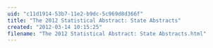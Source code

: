 ```yaml
---
uid: "c11d1914-53b7-11e2-b9dc-5c969d8d366f"
title: "The 2012 Statistical Abstract: State Abstracts"
created: "2012-03-14 10:15:25"
filename: "The 2012 Statistical Abstract: State Abstracts.html"
---
```

